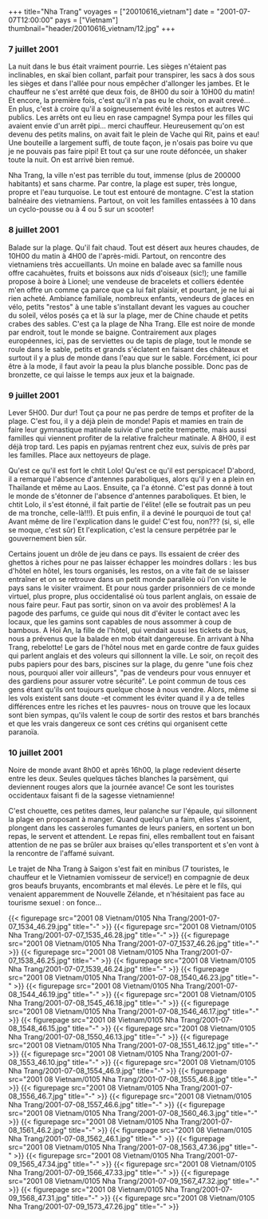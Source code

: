 +++
title="Nha Trang"
voyages = ["20010616_vietnam"]
date = "2001-07-07T12:00:00"
pays = ["Vietnam"]
thumbnail="header/20010616_vietnam/12.jpg"
+++
### 7 juillet 2001

La nuit dans le bus était vraiment pourrie. Les sièges n'étaient pas inclinables, 
en skaï bien collant, parfait pour transpirer, les sacs à dos sous les sièges 
et dans l'allée pour nous empêcher d'allonger les jambes. Et le chauffeur ne 
s'est arrêté que deux fois, de 8H00 du soir à 10H00 du matin! Et encore, la 
première fois, c'est qu'il n'a pas eu le choix, on avait crevé... En plus, c'est 
à croire qu'il a soigneusement évité les restos et autres WC publics. Les arrêts 
ont eu lieu en rase campagne! Sympa pour les filles qui avaient envie d'un arrêt 
pipi... merci chauffeur. Heureusement qu'on est devenu des petits malins, on 
avait fait le plein de Vache qui Rit, pains et eau! Une bouteille a largement 
suffi, de toute façon, je n'osais pas boire vu que je ne pouvais pas faire pipi! 
Et tout ça sur une route défoncée, un shaker toute la nuit. On est arrivé bien 
remué. 

Nha Trang, la ville n'est pas terrible du tout, immense (plus de 200000 habitants) 
et sans charme. Par contre, la plage est super, très longue, propre et l'eau 
turquoise. Le tout est entouré de montagne. C'est la station balnéaire des vietnamiens. 
Partout, on voit les familles entassées à 10 dans un cyclo-pousse ou à 4 ou 
5 sur un scooter!

### 8 juillet 2001

Balade sur la plage. Qu'il fait chaud. Tout est désert aux heures chaudes, 
de 10H00 du matin à 4H00 de l'après-midi. Partout, on rencontre des vietnamiens 
très accueillants. Un moine en balade avec sa famille nous offre cacahuètes, 
fruits et boissons aux nids d'oiseaux (sic!); une famille propose à boire à 
Lionel; une vendeuse de bracelets et colliers édentée m'en offre un comme ça 
parce que ça lui fait plaisir, et pourtant, je ne lui ai rien acheté. Ambiance 
familiale, nombreux enfants, vendeurs de glaces en vélo, petits "restos" à une 
table s'installant devant les vagues au coucher du soleil, vélos posés ça et 
là sur la plage, mer de Chine chaude et petits crabes des sables. C'est ça la 
plage de Nha Trang. Elle est noire de monde par endroit, tout le monde se baigne. 
Contrairement aux plages européennes, ici, pas de serviettes ou de tapis de 
plage, tout le monde se roule dans le sable, petits et grands s'éclatent en 
faisant des châteaux et surtout il y a plus de monde dans l'eau que sur le sable. 
Forcément, ici pour être à la mode, il faut avoir la peau la plus blanche possible. 
Donc pas de bronzette, ce qui laisse le temps aux jeux et la baignade.

### 9 juillet 2001

Lever 5H00. Dur dur! Tout ça pour ne pas perdre de temps et profiter de la 
plage. C'est fou, il y a déjà plein de monde! Papis et mamies en train de faire 
leur gymnastique matinale suivie d'une petite trempette, mais aussi familles 
qui viennent profiter de la relative fraîcheur matinale. A 8H00, il est déjà 
trop tard. Les papis en pyjamas rentrent chez eux, suivis de près par les familles. 
Place aux nettoyeurs de plage. 

Qu'est ce qu'il est fort le chtit Lolo! Qu'est ce qu'il est perspicace! D'abord, 
il a remarqué l'absence d'antennes paraboliques, alors qu'il y en a plein en 
Thaïlande et même au Laos. Ensuite, ça l'a étonné. C'est pas donné à tout le 
monde de s'étonner de l'absence d'antennes paraboliques. Et bien, le chtit Lolo, 
il s'est étonné, il fait partie de l'élite! (elle se foutrait pas un peu de 
ma tronche, celle-là!!!). Et puis enfin, il a deviné le pourquoi de tout ça! 
Avant même de lire l'explication dans le guide! C'est fou, non??? (si, si, elle 
se moque, c'est sûr) Et l'explication, c'est la censure perpétrée par le gouvernement 
bien sûr.

Certains jouent un drôle de jeu dans ce pays. Ils essaient de créer des ghettos 
à riches pour ne pas laisser échapper les moindres dollars : les bus d'hôtel 
en hôtel, les tours organisés, les restos, on a vite fait de se laisser entraîner 
et on se retrouve dans un petit monde parallèle où l'on visite le pays sans 
le visiter vraiment. Et pour nous garder prisonniers de ce monde virtuel, plus 
propre, plus occidentalisé où tous parlent anglais, on essaie de nous faire 
peur. Faut pas sortir, sinon on va avoir des problèmes! A la pagode des parfums, 
ce guide qui nous dit d'éviter le contact avec les locaux, que les gamins sont 
capables de nous assommer à coup de bambous. A Hoï An, la fille de l'hôtel, 
qui vendait aussi les tickets de bus, nous a prévenus que la balade en mob était 
dangereuse. En arrivant à Nha Trang, rebelotte! Le gars de l'hôtel nous met 
en garde contre de faux guides qui parlent anglais et des voleurs qui sillonnent 
la ville. Le soir, on reçoit des pubs papiers pour des bars, piscines sur la 
plage, du genre "une fois chez nous, pourquoi aller voir ailleurs", "pas de 
vendeurs pour vous ennuyer et des gardiens pour assurer votre sécurité". Le 
point commun de tous ces gens étant qu'ils ont toujours quelque chose à nous 
vendre. Alors, même si les vols existent sans doute -et comment les éviter quand 
il y a de telles différences entre les riches et les pauvres- nous on trouve 
que les locaux sont bien sympas, qu'ils valent le coup de sortir des restos 
et bars branchés et que les vrais dangereux ce sont ces crétins qui organisent 
cette paranoïa.

### 10 juillet 2001

Noire de monde avant 8h00 et après 16h00, la plage redevient déserte entre 
les deux. Seules quelques tâches blanches la parsèment, qui deviennent rouges 
alors que la journée avance! Ce sont les touristes occidentaux faisant fi de 
la sagesse vietnamienne! 

C'est chouette, ces petites dames, leur palanche sur l'épaule, qui sillonnent 
la plage en proposant à manger. Quand quelqu'un a faim, elles s'assoient, plongent 
dans les casseroles fumantes de leurs paniers, en sortent un bon repas, le servent 
et attendent. Le repas fini, elles remballent tout en faisant attention de ne 
pas se brûler aux braises qu'elles transportent et s'en vont à la rencontre 
de l'affamé suivant.

Le trajet de Nha Trang à Saigon s'est fait en minibus (7 touristes, le chauffeur 
et le Vietnamien vomisseur de service!) en compagnie de deux gros beaufs bruyants, 
encombrants et mal élevés. Le père et le fils, qui venaient apparemment de Nouvelle 
Zélande, et n'hésitaient pas face au tourisme sexuel : on fonce...


{{< figurepage src="2001 08 Vietnam/0105 Nha Trang/2001-07-07_1534_46.29.jpg" title="-"  >}}
{{< figurepage src="2001 08 Vietnam/0105 Nha Trang/2001-07-07_1535_46.28.jpg" title="-"  >}}
{{< figurepage src="2001 08 Vietnam/0105 Nha Trang/2001-07-07_1537_46.26.jpg" title="-"  >}}
{{< figurepage src="2001 08 Vietnam/0105 Nha Trang/2001-07-07_1538_46.25.jpg" title="-"  >}}
{{< figurepage src="2001 08 Vietnam/0105 Nha Trang/2001-07-07_1539_46.24.jpg" title="-"  >}}
{{< figurepage src="2001 08 Vietnam/0105 Nha Trang/2001-07-08_1540_46.23.jpg" title="-"  >}}
{{< figurepage src="2001 08 Vietnam/0105 Nha Trang/2001-07-08_1544_46.19.jpg" title="-"  >}}
{{< figurepage src="2001 08 Vietnam/0105 Nha Trang/2001-07-08_1545_46.18.jpg" title="-"  >}}
{{< figurepage src="2001 08 Vietnam/0105 Nha Trang/2001-07-08_1546_46.17.jpg" title="-"  >}}
{{< figurepage src="2001 08 Vietnam/0105 Nha Trang/2001-07-08_1548_46.15.jpg" title="-"  >}}
{{< figurepage src="2001 08 Vietnam/0105 Nha Trang/2001-07-08_1550_46.13.jpg" title="-"  >}}
{{< figurepage src="2001 08 Vietnam/0105 Nha Trang/2001-07-08_1551_46.12.jpg" title="-"  >}}
{{< figurepage src="2001 08 Vietnam/0105 Nha Trang/2001-07-08_1553_46.10.jpg" title="-"  >}}
{{< figurepage src="2001 08 Vietnam/0105 Nha Trang/2001-07-08_1554_46.9.jpg" title="-"  >}}
{{< figurepage src="2001 08 Vietnam/0105 Nha Trang/2001-07-08_1555_46.8.jpg" title="-"  >}}
{{< figurepage src="2001 08 Vietnam/0105 Nha Trang/2001-07-08_1556_46.7.jpg" title="-"  >}}
{{< figurepage src="2001 08 Vietnam/0105 Nha Trang/2001-07-08_1557_46.6.jpg" title="-"  >}}
{{< figurepage src="2001 08 Vietnam/0105 Nha Trang/2001-07-08_1560_46.3.jpg" title="-"  >}}
{{< figurepage src="2001 08 Vietnam/0105 Nha Trang/2001-07-08_1561_46.2.jpg" title="-"  >}}
{{< figurepage src="2001 08 Vietnam/0105 Nha Trang/2001-07-08_1562_46.1.jpg" title="-"  >}}
{{< figurepage src="2001 08 Vietnam/0105 Nha Trang/2001-07-08_1563_47.36.jpg" title="-"  >}}
{{< figurepage src="2001 08 Vietnam/0105 Nha Trang/2001-07-09_1565_47.34.jpg" title="-"  >}}
{{< figurepage src="2001 08 Vietnam/0105 Nha Trang/2001-07-09_1566_47.33.jpg" title="-"  >}}
{{< figurepage src="2001 08 Vietnam/0105 Nha Trang/2001-07-09_1567_47.32.jpg" title="-"  >}}
{{< figurepage src="2001 08 Vietnam/0105 Nha Trang/2001-07-09_1568_47.31.jpg" title="-"  >}}
{{< figurepage src="2001 08 Vietnam/0105 Nha Trang/2001-07-09_1573_47.26.jpg" title="-"  >}}


